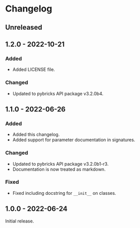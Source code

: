 # Changelog

<!-- refer to https://keepachangelog.com/en/1.0.0/ for guidance -->

## Unreleased

## 1.2.0 - 2022-10-21

### Added
- Added LICENSE file.

### Changed
- Updated to pybricks API package v3.2.0b4.

## 1.1.0 - 2022-06-26

### Added
- Added this changelog.
- Added support for parameter documentation in signatures.

### Changed
- Updated to pybricks API package v3.2.0b1-r3.
- Documentation is now treated as markdown.

### Fixed
- Fixed including docstring for `__init__` on classes.

## 1.0.0 - 2022-06-24

Initial release.
